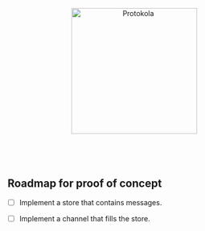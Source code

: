 <p align="center">
  <img width="250" src="https://rawgit.com/hastebrot/protokola/master/doc/protologo.png" alt="Protokola">
</p>

<h1 align="center"></h1>
<br>

## Roadmap for proof of concept

- [ ] Implement a store that contains messages.
- [ ] Implement a channel that fills the store.

